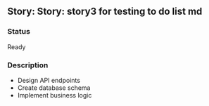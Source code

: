 ## Story: Story: story3 for testing to do list md

### Status

Ready

### Description

- Design API endpoints
- Create database schema
- Implement business logic



